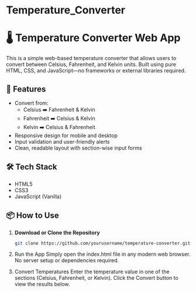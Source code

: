 # Temperature_Converter

# 🌡️ Temperature Converter Web App

This is a simple web-based temperature converter that allows users to convert between Celsius, Fahrenheit, and Kelvin units. Built using pure HTML, CSS, and JavaScript—no frameworks or external libraries required.

## 🚀 Features

- Convert from:
  - Celsius ➡️ Fahrenheit & Kelvin
  - Fahrenheit ➡️ Celsius & Kelvin
  - Kelvin ➡️ Celsius & Fahrenheit
- Responsive design for mobile and desktop
- Input validation and user-friendly alerts
- Clean, readable layout with section-wise input forms

## 🛠️ Tech Stack

- HTML5
- CSS3
- JavaScript (Vanilla)

## 📦 How to Use

1. **Download or Clone the Repository**
   ```bash
   git clone https://github.com/yourusername/temperature-converter.git

2. Run the App
Simply open the index.html file in any modern web browser.
No server setup or dependencies required.

3. Convert Temperatures
Enter the temperature value in one of the sections (Celsius, Fahrenheit, or Kelvin).
Click the Convert button to view the results below.
